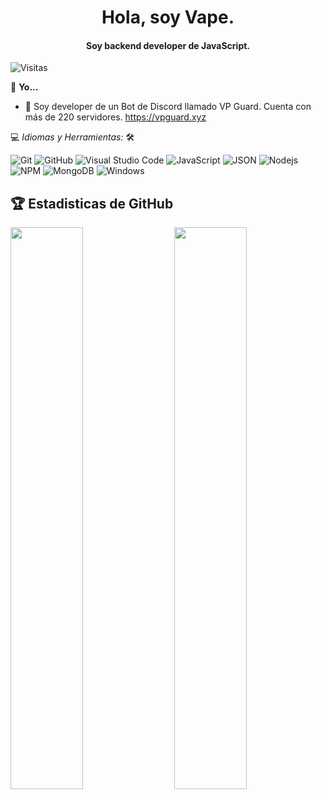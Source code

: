 <h1 align="center">Hola, soy Vape.</h1>

<h4 align="center">Soy backend developer de JavaScript. </h4>

![Visitas](ttps://visitor-badge.glitch.me/badge?page_id=vapedevv.vapedevv)

📝 **Yo...**
<br>
- 🤖 Soy developer de un Bot de Discord llamado VP Guard. Cuenta con más de 220 servidores. https://vpguard.xyz

💻 *Idiomas y Herramientas:* 🛠️<br>

![Git](https://img.shields.io/badge/-Git-000000?style=flat&logo=git&logoColor=F05032&labelColor=ffffff)
![GitHub](https://img.shields.io/badge/-GitHub-000000?style=flat&logo=github&logoColor=000000&labelColor=ffffff)
![Visual Studio Code](https://img.shields.io/badge/-VSCode-000000?style=flat&logo=visual-studio-code&labelColor=007ACC)
![JavaScript](https://img.shields.io/badge/-JavaScript-000000?style=flat&logo=javascript)
![JSON](https://img.shields.io/badge/-JSON-000000?style=flat&logo=JSON&logoColor=000000&labelColor=ffffff)
![Nodejs](https://img.shields.io/badge/-Nodejs-000000?style=flat&logo=Node.js)
![NPM](https://img.shields.io/badge/-npm-000000?style=flat&logo=npm&labelColor=ffffff)
![MongoDB](https://img.shields.io/badge/-MongoDB-000000?style=flat&logo=mongodb&labelColor=ffffff)
![Windows](https://img.shields.io/badge/-Windows-000000?style=flat&logo=windows&logoColor=ffffff&labelColor=0078D6)

## 🏆 Estadisticas de GitHub




<img  src="https://github-readme-stats.vercel.app/api?username=vapedevv&show_icons=true&hide_border=true&theme=dark" width="48%" align="right" >
<img  src="https://github-readme-streak-stats.herokuapp.com/?user=vapedevv&theme=dark" width="48%" >
<br>
